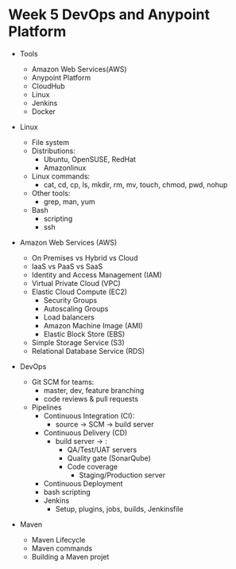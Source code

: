 # Week 5 DevOps and Anypoint Platform

- Tools
  - Amazon Web Services(AWS)
  - Anypoint Platform
  - CloudHub
  - Linux
  - Jenkins
  - Docker
- Linux

  - File system
  - Distributions:
    - Ubuntu, OpenSUSE, RedHat
    - Amazonlinux
  - Linux commands:
    - cat, cd, cp, ls, mkdir, rm, mv, touch, chmod, pwd, nohup
  - Other tools:
    - grep, man, yum
  - Bash
    - scripting
    - ssh

- Amazon Web Services (AWS)

  - On Premises vs Hybrid vs Cloud
  - IaaS vs PaaS vs SaaS
  - Identity and Access Management (IAM)
  - Virtual Private Cloud (VPC)
  - Elastic Cloud Compute (EC2)
    - Security Groups
    - Autoscaling Groups
    - Load balancers
    - Amazon Machine Image (AMI)
    - Elastic Block Store (EBS)
  - Simple Storage Service (S3)
  - Relational Database Service (RDS)

- DevOps
  - Git SCM for teams:
    - master, dev, feature branching
    - code reviews & pull requests
  - Pipelines
    - Continuous Integration (CI):
      - source -> SCM -> build server
    - Continuous Delivery (CD)
      - build server -> :
        - QA/Test/UAT servers
        - Quality gate (SonarQube)
        - Code coverage
          - Staging/Production server
    - Continuous Deployment
    - bash scripting
    - Jenkins
      - Setup, plugins, jobs, builds, Jenkinsfile
- Maven
  - Maven Lifecycle
  - Maven commands
  - Building a Maven projet
